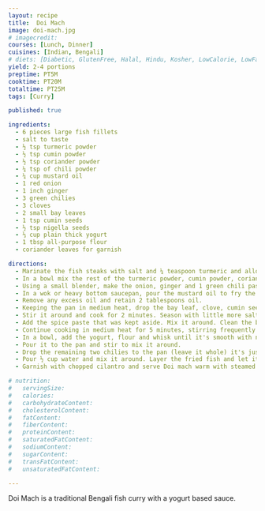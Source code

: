 ```yaml
---
layout: recipe
title:  Doi Mach
image: doi-mach.jpg
# imagecredit:
courses: [Lunch, Dinner]
cuisines: [Indian, Bengali]
# diets: [Diabetic, GlutenFree, Halal, Hindu, Kosher, LowCalorie, LowFat, LowLactose, LowSalt, Vegan, Vegetarian]
yield: 2-4 portions
preptime: PT5M
cooktime: PT20M
totaltime: PT25M
tags: [Curry]

published: true

ingredients:
  - 6 pieces large fish fillets 
  - salt to taste
  - ½ tsp turmeric powder
  - ½ tsp cumin powder
  - ½ tsp coriander powder
  - ¼ tsp of chili powder
  - ¼ cup mustard oil
  - 1 red onion
  - 1 inch ginger
  - 3 green chilies
  - 3 cloves
  - 2 small bay leaves
  - 1 tsp cumin seeds
  - ½ tsp nigella seeds
  - ⅓ cup plain thick yogurt
  - 1 tbsp all-purpose flour
  - coriander leaves for garnish

directions:
  - Marinate the fish steaks with salt and ¼ teaspoon turmeric and allow it to rest for about 15 minutes.
  - In a bowl mix the rest of the turmeric powder, cumin powder, coriander powder and chili powder with little water and give a mix. Keep aside to be used later.
  - Using a small blender, make the onion, ginger and 1 green chili paste.
  - In a wok or heavy bottom saucepan, pour the mustard oil to fry the fishes. You can shallow fry or deep-fry. Make sure the oil is hot before you drop the fish fillets. Fry the fish fillet for 2 minutes on each side and then take it off the wok to a plate.
  - Remove any excess oil and retain 2 tablespoons oil.
  - Keeping the pan in medium heat, drop the bay leaf, clove, cumin seeds and nigella seeds. Let it sizzle for a few seconds, then drop the onion ginger and green chili paste.
  - Stir it around and cook for 2 minutes. Season with little more salt.
  - Add the spice paste that was kept aside. Mix it around. Clean the bowl where the spice paste was made with 3 tablespoons water and pour that to the pan.
  - Continue cooking in medium heat for 5 minutes, stirring frequently.
  - In a bowl, add the yogurt, flour and whisk until it's smooth with no lumps at all.
  - Pour it to the pan and stir to mix it around.
  - Drop the remaining two chilies to the pan (leave it whole) it's just for flavor. You can however slit it in half if you want a spicier version.
  - Pour ½ cup water and mix it around. Layer the fried fish and let it simmer in medium heat for 5 minutes.
  - Garnish with chopped cilantro and serve Doi mach warm with steamed rice.

# nutrition:
#   servingSize:
#   calories:
#   carbohydrateContent:
#   cholesterolContent:
#   fatContent:
#   fiberContent:
#   proteinContent:
#   saturatedFatContent:
#   sodiumContent:
#   sugarContent:
#   transFatContent:
#   unsaturatedFatContent:

---
```

Doi Mach is a traditional Bengali fish curry with a yogurt based sauce. 
